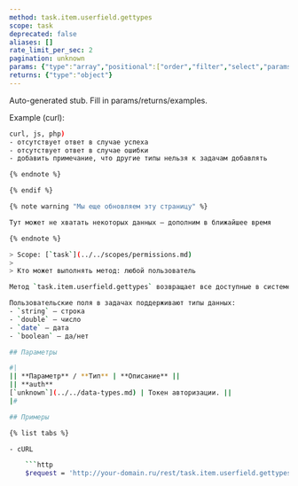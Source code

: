 ```yaml
---
method: task.item.userfield.gettypes
scope: task
deprecated: false
aliases: []
rate_limit_per_sec: 2
pagination: unknown
params: {"type":"array","positional":["order","filter","select","params"]}
returns: {"type":"object"}
---
```


Auto-generated stub. Fill in params/returns/examples.

Example (curl):

```bash
curl, js, php)
- отсутствует ответ в случае успеха
- отсутствует ответ в случае ошибки
- добавить примечание, что другие типы нельзя к задачам добавлять

{% endnote %}

{% endif %}

{% note warning "Мы еще обновляем эту страницу" %}

Тут может не хватать некоторых данных — дополним в ближайшее время

{% endnote %}

> Scope: [`task`](../../scopes/permissions.md)
>
> Кто может выполнять метод: любой пользователь

Метод `task.item.userfield.gettypes` возвращает все доступные в системе типы данных.

Пользовательские поля в задачах поддерживают типы данных:
- `string` — строка
- `double` — число
- `date` — дата
- `boolean` — да/нет 

## Параметры

#|
|| **Параметр** / **Тип** | **Описание** ||
|| **auth**
[`unknown`](../../data-types.md) | Токен авторизации. ||
|#

## Примеры

{% list tabs %}

- cURL

    ```http
    $request = 'http://your-domain.ru/rest/task.item.userfield.gettypes.xml?' . http_build_query($appParams);
```
